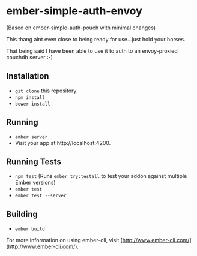 # ember-simple-auth-envoy

(Based on ember-simple-auth-pouch with minimal changes)

This thang aint even close to being ready for use...just hold your horses.

That being said I have been able to use it to auth to an envoy-proxied couchdb server :-)

## Installation

* `git clone` this repository
* `npm install`
* `bower install`

## Running

* `ember server`
* Visit your app at http://localhost:4200.

## Running Tests

* `npm test` (Runs `ember try:testall` to test your addon against multiple Ember versions)
* `ember test`
* `ember test --server`

## Building

* `ember build`

For more information on using ember-cli, visit [http://www.ember-cli.com/](http://www.ember-cli.com/).
